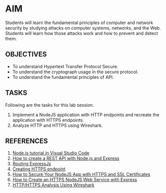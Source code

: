 # AIM
Students will learn the fundamental principles of computer and network security by studying attacks on computer systems, networks, and the Web. Students will learn how those attacks work and how to prevent and detect them.

## OBJECTIVES
- To understand Hypertext Transfer Protocol Secure.
- To understand the cryptograph usage in the secure protocol.
- To understand the fundamental principles of API.

## TASKS
Following are the tasks for this lab session.

1. Implement a NodeJS application with HTTP endpoints and recreate the application with HTTPS endpoints.
2. Analyze HTTP and HTTPS using Wireshark.

## REFERENCES
1. [Node.js tutorial in Visual Studio Code](https://code.visualstudio.com/docs/nodejs/nodejs-tutorial)
2. [How to create a REST API with Node.js and Express](https://blog.postman.com/how-to-create-a-rest-api-with-node-js-and-express/)
3. [Routing ExpressJs](https://expressjs.com/en/guide/routing.html)
4. [Creating HTTPS endpoint](https://adamtheautomator.com/https-nodejs/)
5. [How to Secure Your NodeJS App with HTTPS and SSL Certificates](https://medium.com/@anandam00/how-to-secure-your-nodejs-app-with-https-and-ssl-certificates-e3afcd4533e9)
6. [How to Create an HTTPS NodeJS Web Service with Express](https://adamtheautomator.com/https-nodejs/)
7. [HTTP/HTTPS Analysis Using Wireshark](https://medium.com/devops-world/http-https-analysis-using-wireshark-cbe07c23520)
